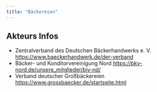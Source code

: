 ```yaml
---
title: "Bäckereien"
---
```



## Akteurs Infos 
- Zentralverband des Deutschen Bäckerhandwerks e. V. <https://www.baeckerhandwerk.de/der-verband>
- Bäcker- und Konditorvereinigung Nord <https://bkv-nord.de/unsere_mitglieder/biv-nd/>
- Verband deutscher Großbäckereien <https://www.grossbaecker.de/startseite.html>

